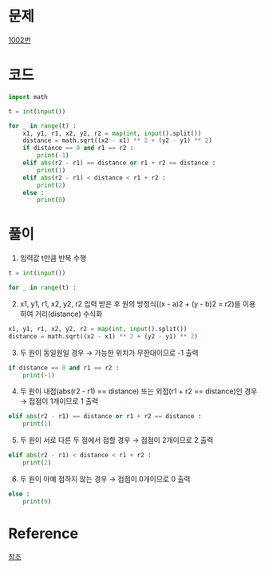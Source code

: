# 문제
[1002번](https://www.acmicpc.net/problem/1002)

# 코드
~~~python
import math

t = int(input())

for _ in range(t) :
    x1, y1, r1, x2, y2, r2 = map(int, input().split())
    distance = math.sqrt((x2 - x1) ** 2 + (y2 - y1) ** 2)
    if distance == 0 and r1 == r2 :
        print(-1)
    elif abs(r2 - r1) == distance or r1 + r2 == distance :
        print(1)
    elif abs(r2 - r1) < distance < r1 + r2 :
        print(2)
    else :
        print(0)
~~~


# 풀이
1. 입력값 t만큼 반복 수행
~~~python
t = int(input())

for _ in range(t) :
~~~
2. x1, y1, r1, x2, y2, r2 입력 받은 후 원의 방정식((x - a)2 + (y - b)2 = r2)을 이용하여 거리(distance) 수식화
~~~python
x1, y1, r1, x2, y2, r2 = map(int, input().split())
distance = math.sqrt((x2 - x1) ** 2 + (y2 - y1) ** 2)
~~~
3. 두 원이 동일원일 경우 → 가능한 위치가 무한대이므로 -1 출력
~~~python
if distance == 0 and r1 == r2 :
    print(-1)
~~~
4. 두 원이 내접(abs(r2 - r1) == distance) 또는 외접(r1 + r2 == distance)인 경우 → 접점이 1개이므로 1 출력
~~~python
elif abs(r2 - r1) == distance or r1 + r2 == distance :
    print(1)
~~~
5. 두 원이 서로 다른 두 점에서 접할 경우 → 접점이 2개이므로 2 출력
~~~python
elif abs(r2 - r1) < distance < r1 + r2 :
    print(2)
~~~
6. 두 원이 아예 접하지 않는 경우 → 접점이 0개이므로 0 출력
~~~python
else :
    print(0)
~~~

# Reference
[참조](https://ooyoung.tistory.com/111)
